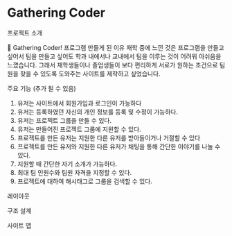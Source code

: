 # Gathering Coder

프로젝트 소개

🚩 Gathering Coder! 프로그램
만들게 된 이유
 재학 중에 느낀 것은 프로그램을 만들고 싶어서 팀을 만들고 싶어도 학과 내에서나 교내에서 팀을 이루는 것이 어려워 아쉬움을 느꼈습니다. 그래서 재학생들이나 졸업생들이 보다 편리하게 서로가 원하는 조건으로 팀원을 찾을 수 있도록 도와주는 사이트를 제작하고 싶었습니다.
 
주요 기능
 (추가 될 수 있음)
 1. 유저는 사이트에서 회원가입과 로그인이 가능하다
 2. 유저는 등록하였던 자신의 개인 정보를 등록 및 수정이 가능하다.
 3. 유저는 프로젝트 그룹을 만들 수 있다.
 4. 유저는 만들어진 프로젝트 그룹에 지원할 수 있다.
 5. 프로젝트를 만든 유저는 지원한 다른 유저를 받아들이거나 거절할 수 있다
 6. 프로젝트를 만든 유저와 지원한 다른 유저가 채팅을 통해 간단한 이야기를 나눌 수 있다.
 7. 지원할 때 간단한 자기 소개가 가능하다.
 8. 최대 팀 인원수와 팀원 자격을 지정할 수 있다.
 9. 프로젝트에 대하여 해시태그로 그룹을 검색할 수 있다.
 
레이아웃

구조 설계

사이트 맵

